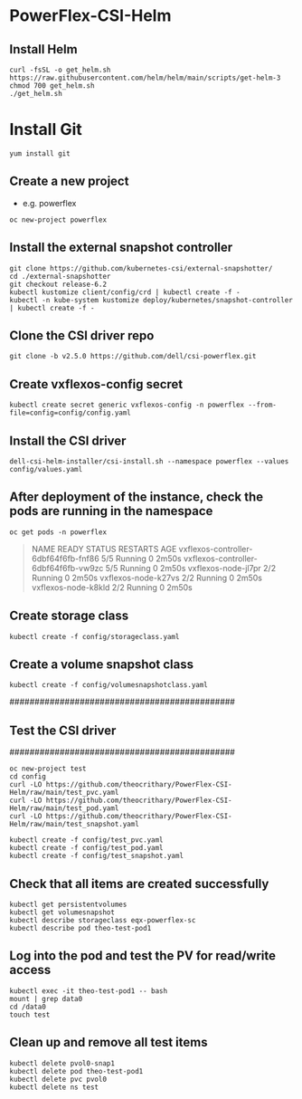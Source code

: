 # PowerFlex-CSI-Helm

## Install Helm
```
curl -fsSL -o get_helm.sh https://raw.githubusercontent.com/helm/helm/main/scripts/get-helm-3
chmod 700 get_helm.sh
./get_helm.sh
```

# Install Git
```
yum install git
```

## Create a new project
- e.g. powerflex
```
oc new-project powerflex
```

## Install the external snapshot controller
```
git clone https://github.com/kubernetes-csi/external-snapshotter/
cd ./external-snapshotter
git checkout release-6.2
kubectl kustomize client/config/crd | kubectl create -f -
kubectl -n kube-system kustomize deploy/kubernetes/snapshot-controller | kubectl create -f -
```

## Clone the CSI driver repo
```
git clone -b v2.5.0 https://github.com/dell/csi-powerflex.git
```

## Create vxflexos-config secret
```
kubectl create secret generic vxflexos-config -n powerflex --from-file=config=config/config.yaml
```

## Install the CSI driver
```
dell-csi-helm-installer/csi-install.sh --namespace powerflex --values config/values.yaml
```

## After deployment of the instance, check the pods are running in the namespace
```
oc get pods -n powerflex
```

> NAME                                   READY   STATUS    RESTARTS   AGE
> vxflexos-controller-6dbf64f6fb-fnf86   5/5     Running   0          2m50s
> vxflexos-controller-6dbf64f6fb-vw9zc   5/5     Running   0          2m50s
> vxflexos-node-jl7pr                    2/2     Running   0          2m50s
> vxflexos-node-k27vs                    2/2     Running   0          2m50s
> vxflexos-node-k8kld                    2/2     Running   0          2m50s


## Create storage class
```
kubectl create -f config/storageclass.yaml
```

## Create a volume snapshot class
```
kubectl create -f config/volumesnapshotclass.yaml
```


#############################################
## Test the CSI driver
#############################################

```
oc new-project test
cd config
curl -LO https://github.com/theocrithary/PowerFlex-CSI-Helm/raw/main/test_pvc.yaml
curl -LO https://github.com/theocrithary/PowerFlex-CSI-Helm/raw/main/test_pod.yaml
curl -LO https://github.com/theocrithary/PowerFlex-CSI-Helm/raw/main/test_snapshot.yaml
```

```
kubectl create -f config/test_pvc.yaml
kubectl create -f config/test_pod.yaml
kubectl create -f config/test_snapshot.yaml
```

## Check that all items are created successfully
```
kubectl get persistentvolumes
kubectl get volumesnapshot
kubectl describe storageclass eqx-powerflex-sc
kubectl describe pod theo-test-pod1
```

## Log into the pod and test the PV for read/write access
```
kubectl exec -it theo-test-pod1 -- bash
mount | grep data0
cd /data0
touch test
```

## Clean up and remove all test items
```
kubectl delete pvol0-snap1
kubectl delete pod theo-test-pod1
kubectl delete pvc pvol0
kubectl delete ns test
```